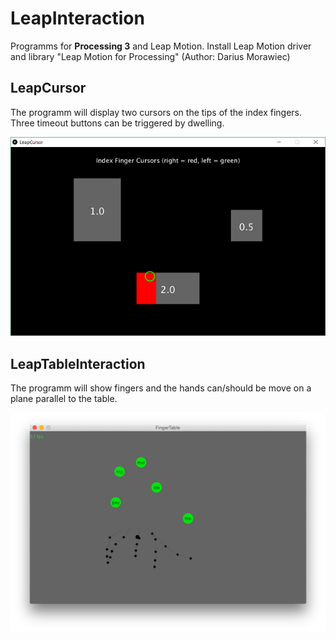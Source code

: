 # LeapInteraction

Programms for **Processing 3** and Leap Motion. Install Leap Motion driver and library "Leap Motion for Processing" (Author: Darius Morawiec)

## LeapCursor

The programm will display two cursors on the tips of the index fingers. Three timeout buttons can be triggered by dwelling.

![Screenshot](leapcursor.png)

## LeapTableInteraction

The programm will show fingers and the hands can/should be move on a plane parallel to the table.

![Screenshot](leaptable.png)

